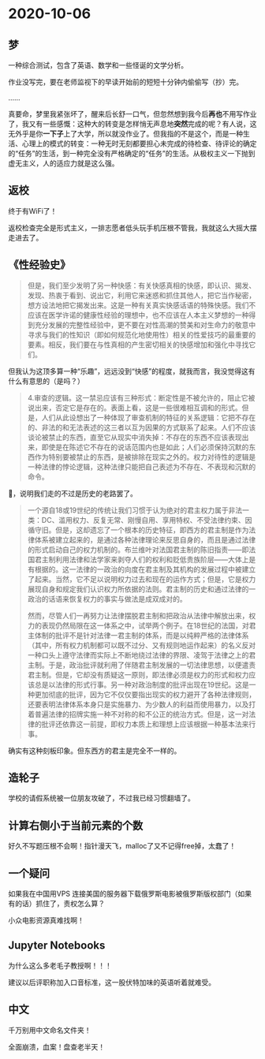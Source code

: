 # 2020-10-06

## 梦

一种综合测试，包含了英语、数学和一些怪诞的文学分析。

作业没写完，要在老师监视下的早读开始前的短短十分钟内偷偷写（抄）完。

……

真要命，梦里我紧张坏了，醒来后长舒一口气，但忽然想到我今后**再也**不用写作业了，我又有一些感慨：这种大的转变是怎样悄无声息地**突然**完成的呢？有人说，这无外乎是你**一下子**上了大学，所以就没作业了。但我指的不是这个，而是一种生活、心理上的模式的转变：一种无时无刻都要担心未完成的待检查、待评论的确定的“任务”的生活，到一种完全没有严格确定的“任务”的生活。从极权主义一下抛到虚无主义，人的适应力就是这么强。

## 返校

终于有WiFi了！

返校检查完全是形式主义，一排志愿者低头玩手机压根不管我，我就这么大摇大摆走进去了。

 

## 《性经验史》

> 但是，我们至少发明了另一种快感：有关快感真相的快感，即认识、揭发、发现、热衷于看到、说出它，利用它来迷惑和抓住其他人，把它当作秘密，想方设法地把它揭发出来。这是一种有关真实快感话语的特殊快感。我们不应该在医学许诺的健康性经验的理想中，也不应该在人本主义梦想的一种得到充分发展的完整性经验中，更不要在对性高潮的赞美和对生命力的敬意中寻求与我们的性知识（即如何规范化地使用性）相关的性爱技巧的最重要的要素。相反，我们要在与性真相的产生密切相关的快感增加和强化中寻找它们。



但我认为这顶多算一种“乐趣”，远远没到“快感”的程度，就我而言，我没觉得这有什么有意思的（是吗？）



> 4.审查的逻辑。这一禁忌应该有三种形式：断定性是不被允许的，阻止它被说出来，否定它是存在的。表面上看，这是一些很难相互调和的形式。但是，人们从此设想出了一种体现了审查机制的特征的关系逻辑：它把不存在的、非法的和无法表述的这三者以互为因果的方式联系了起来。人们不应该谈论被禁止的东西，直至它从现实中消失掉：不存在的东西不应该表现出来，即使是在陈述它不存在的说话范围内也是如此；人们必须保持沉默的东西作为特别要被禁止的东西，是被排除在现实之外的。权力对待性的逻辑是一种法律的悖论逻辑，这种法律只能把自己表述为不存在、不表现和沉默的命令。



🐂，说明我们走的不过是历史的老路罢了。



> 一个源自18或19世纪的传统让我们习惯于认为绝对的君主权力属于非法一类：DC、滥用权力、反复无常、刚慢自用、享用特权、不受法律约束、因循守旧。但是，这却遗忘了一个根本的历史特征，即西方的君主制是作为法律体系被建立起来的，是通过各种法律理论来反思自身的，而且是通过法律的形式启动自己的权力机制的。布兰维叶对法国君主制的陈旧指责——即法国君主制利用法律和法学家来剥夺人们的权利和贬低贵族阶层——大体上是有根据的。这一法律的一政治的向度在君主制及其机构的发展过程中被建立了起来。当然，它不足以说明权力过去和现在的运作方式；但是，它是权力展现自身和规定我们认识权力所依据的法则。君主制的历史和通过法律的一政治的话语来恢复权力的事实与做法是成双成对的。
>
> 然而，尽管人们一再努力让法律摆脱君主制和把政治从法律中解放出来，权力的表现仍然局限在这一体系之中，试举两个例子。在18世纪的法国，对君主体制的批评不是针对法律一君主制的体系，而是以纯粹严格的法律体系（其中，所有权力机制都可以既不过分、又有规则地运作起来）的名义反对一种口头上遵守法律而实际上不断地绕过法律的界限、凌驾于法律之上的君主制。于是，政治批评就利用了伴随君主制发展的一切法律思想，以便遣责君主制。但是，它却没有质疑这一原则，即法律必须是权力的形式和权力应该总是以法律的形式行事。另一种对政治制度的批评出现在19世纪。这是一种更加彻底的批评，因为它不仅仅要指出现实的权力避开了各种法律规则，还要表明法律体系本身只是实施暴力、为少数人的利益而使用暴力，以及打着普遍法律的招牌实施一种不对称的和不公正的统治方式。但是，这一对法律的批评还依靠这一前提，即权力本质上和理想上应该根据一种基本法来行事。



确实有这种刻板印象。但东西方的君主是完全不一样的。



## 造轮子

学校的请假系统被一位朋友攻破了，不过我已经习惯翻墙了。

## 计算右侧小于当前元素的个数

好久不写题压根不会啊！指针漫天飞，malloc了又不记得free掉，太蠢了！

## 一个疑问

如果我在中国用VPS 连接美国的服务器下载俄罗斯电影被俄罗斯版权部门（如果有的话）抓住了，责权怎么算？

小众电影资源真难找啊！

## Jupyter Notebooks

为什么这么多老毛子教授啊！！！

建议以后评职称加入口音标准，这一股伏特加味的英语听着就难受。

## 中文

千万别用中文命名文件夹！

全面崩溃，血案！盘查老半天！

